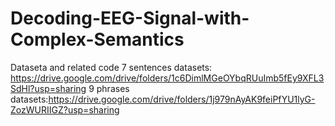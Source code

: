 # Decoding-EEG-Signal-with-Complex-Semantics
Dataseta and related code
7 sentences datasets: https://drive.google.com/drive/folders/1c6DimlMGeOYbqRUuImb5fEy9XFL3SdHl?usp=sharing
9 phrases datasets:https://drive.google.com/drive/folders/1j979nAyAK9feiPfYU1lyG-ZozWURIIGZ?usp=sharing
